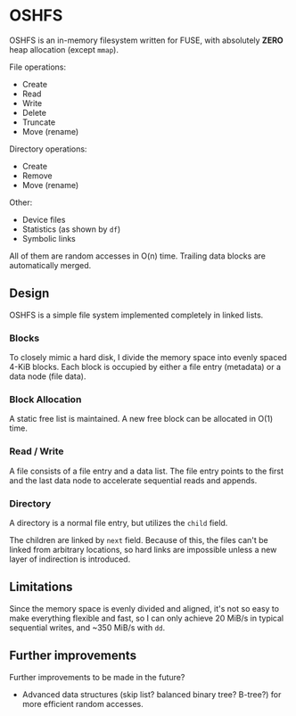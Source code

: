 # OSHFS

OSHFS is an in-memory filesystem written for FUSE, with absolutely
**ZERO** heap allocation (except `mmap`).

File operations:

* Create
* Read
* Write
* Delete
* Truncate
* Move (rename)

Directory operations:

* Create
* Remove
* Move (rename)

Other:

* Device files
* Statistics (as shown by `df`)
* Symbolic links

All of them are random accesses in O(n) time.  Trailing data blocks
are automatically merged.

## Design

OSHFS is a simple file system implemented completely in linked lists.

### Blocks

To closely mimic a hard disk, I divide the memory space into evenly
spaced 4-KiB blocks.  Each block is occupied by either a file entry
(metadata) or a data node (file data).

### Block Allocation

A static free list is maintained.  A new free block can be allocated
in O(1) time.

### Read / Write

A file consists of a file entry and a data list.  The file entry
points to the first and the last data node to accelerate sequential
reads and appends.

### Directory

A directory is a normal file entry, but utilizes the `child` field.

The children are linked by `next` field.  Because of this, the files
can't be linked from arbitrary locations, so hard links are impossible
unless a new layer of indirection is introduced.

## Limitations

Since the memory space is evenly divided and aligned, it's not so easy
to make everything flexible and fast, so I can only achieve 20 MiB/s
in typical sequential writes, and ~350 MiB/s with `dd`.

## Further improvements

Further improvements to be made in the future?

* Advanced data structures (skip list? balanced binary tree? B-tree?)
  for more efficient random accesses.
